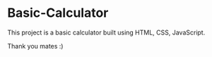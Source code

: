 # Basic-Calculator

This project is a basic calculator built using HTML, CSS, JavaScript.

Thank you mates :)
